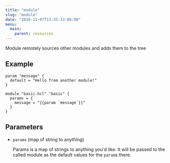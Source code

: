 ```yaml
---
title: "module"
slug: "module"
date: "2016-11-07T13:35:33-06:00"
menu:
  main:
    parent: resources
---
```



Module remotely sources other modules and adds them to the tree


## Example

```hcl
param "message" {
  default = "Hello from another module!"
}

module "basic.hcl" "basic" {
  params = {
    message = "{{param `message`}}"
  }
}

```


## Parameters

- `params` (map of string to anything)

  Params is a map of strings to anything you'd like. It will be passed to
the called module as the default values for the `param`s there.


